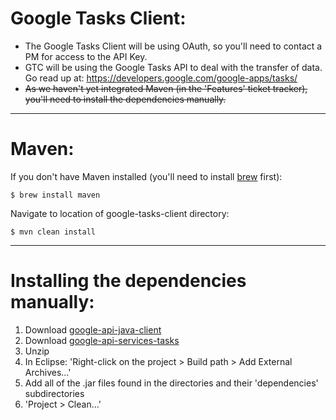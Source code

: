 Google Tasks Client:
===================

- The Google Tasks Client will be using OAuth, so you'll need to contact a PM for access to the API Key.
- GTC will be using the Google Tasks API to deal with the transfer of data. Go read up at: https://developers.google.com/google-apps/tasks/
- <strike>As we haven't yet integrated Maven (in the 'Features' ticket tracker), you'll need to install the dependencies manually.</strike>

------------------

Maven:
===================

If you don't have Maven installed (you'll need to install <a href="http://mxcl.github.com/homebrew/">brew</a> first):

    $ brew install maven

Navigate to location of google-tasks-client directory:

    $ mvn clean install


------------------

Installing the dependencies manually:
==================
<ol>
  <li>Download <a href="http://google-api-java-client.googlecode.com/files/google-api-java-client-1.7.0-beta.zip">google-api-java-client</a></li>
  <li>Download <a href="http://mavenrepo.google-api-java-client.googlecode.com/hg/com/google/apis/google-api-services-tasks/v1-rev2-1.4.0-beta/google-api-services-tasks-v1-rev2-1.4.0-beta.zip">google-api-services-tasks</a></li>
  <li>Unzip</li>
  <li>In Eclipse: 'Right-click on the project > Build path > Add External Archives...'</li>
  <li>Add all of the .jar files found in the directories and their 'dependencies' subdirectories</li>
  <li>'Project > Clean...'</li>
</ol>

